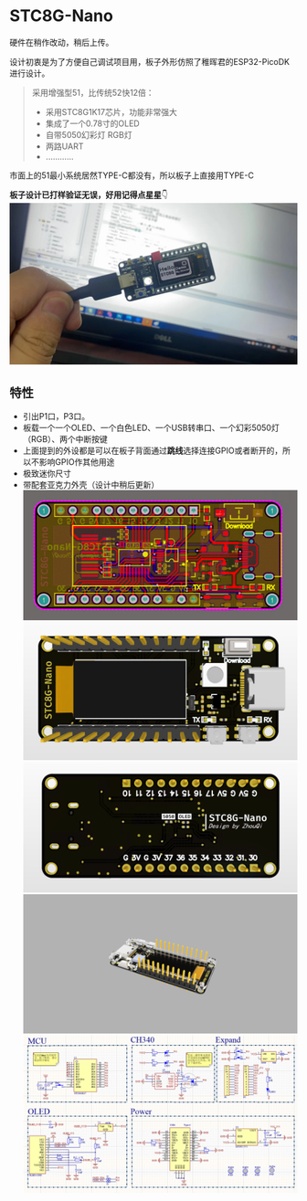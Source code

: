 # STC8G-Nano
硬件在稍作改动，稍后上传。

设计初衷是为了方便自己调试项目用，板子外形仿照了稚晖君的ESP32-PicoDK进行设计。


> 采用增强型51，比传统52快12倍：
>
> * 采用STC8G1K17芯片，功能非常强大
> * 集成了一个0.78寸的OLED
> * 自带5050幻彩灯 RGB灯
> * 两路UART
> * ............

市面上的51最小系统居然TYPE-C都没有，所以板子上直接用TYPE-C

**板子设计已打样验证无误，好用记得点星星**👇
![0](5.Img/000.jpg)

##  特性

* 引出P1口，P3口。
* 板载一个一个OLED、一个白色LED、一个USB转串口、一个幻彩5050灯（RGB）、两个中断按键
* 上面提到的外设都是可以在板子背面通过**跳线**选择连接GPIO或者断开的，所以不影响GPIO作其他用途
* 极致迷你尺寸
* 带配套亚克力外壳（设计中稍后更新）
![pcb](5.Img/PCB.png)
![pcb_top](5.Img/PCB_TOP.png)
![pcb_bot](5.Img/PCB_BOT.png)
![2](5.Img/002.png)
![sch](5.Img/sch.png)
